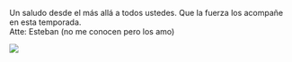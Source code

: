 Un saludo desde el más allá a todos ustedes. Que la fuerza los acompañe en esta temporada. <br> Atte: Esteban (no me conocen pero los amo)

<img src="https://media1.giphy.com/media/v1.Y2lkPTc5MGI3NjExZHZnamg0dThwNHIzZjkzemJrcDNwcHY3N2k2cjFmdDZzOXNwejh5cSZlcD12MV9pbnRlcm5hbF9naWZfYnlfaWQmY3Q9Zw/3oeSAz6FqXCKuNFX6o/giphy.gif"/>
